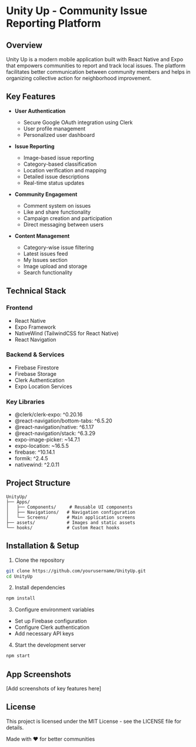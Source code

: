 # Unity Up - Community Issue Reporting Platform

## Overview

Unity Up is a modern mobile application built with React Native and Expo that empowers communities to report and track local issues. The platform facilitates better communication between community members and helps in organizing collective action for neighborhood improvement.

## Key Features

- **User Authentication**

  - Secure Google OAuth integration using Clerk
  - User profile management
  - Personalized user dashboard

- **Issue Reporting**

  - Image-based issue reporting
  - Category-based classification
  - Location verification and mapping
  - Detailed issue descriptions
  - Real-time status updates

- **Community Engagement**

  - Comment system on issues
  - Like and share functionality
  - Campaign creation and participation
  - Direct messaging between users

- **Content Management**
  - Category-wise issue filtering
  - Latest issues feed
  - My Issues section
  - Image upload and storage
  - Search functionality

## Technical Stack

### Frontend

- React Native
- Expo Framework
- NativeWind (TailwindCSS for React Native)
- React Navigation

### Backend & Services

- Firebase Firestore
- Firebase Storage
- Clerk Authentication
- Expo Location Services

### Key Libraries

- @clerk/clerk-expo: ^0.20.16
- @react-navigation/bottom-tabs: ^6.5.20
- @react-navigation/native: ^6.1.17
- @react-navigation/stack: ^6.3.29
- expo-image-picker: ~14.7.1
- expo-location: ~16.5.5
- firebase: ^10.14.1
- formik: ^2.4.5
- nativewind: ^2.0.11

## Project Structure

```
UnityUp/
├── Apps/
│   ├── Components/     # Reusable UI components
│   ├── Navigations/   # Navigation configuration
│   └── Screens/       # Main application screens
├── assets/            # Images and static assets
└── hooks/             # Custom React hooks
```

## Installation & Setup

1. Clone the repository

```bash
git clone https://github.com/yourusername/UnityUp.git
cd UnityUp
```

2. Install dependencies

```bash
npm install
```

3. Configure environment variables

- Set up Firebase configuration
- Configure Clerk authentication
- Add necessary API keys

4. Start the development server

```bash
npm start
```

## App Screenshots

[Add screenshots of key features here]

## License

This project is licensed under the MIT License - see the LICENSE file for details.

Made with ❤️ for better communities
